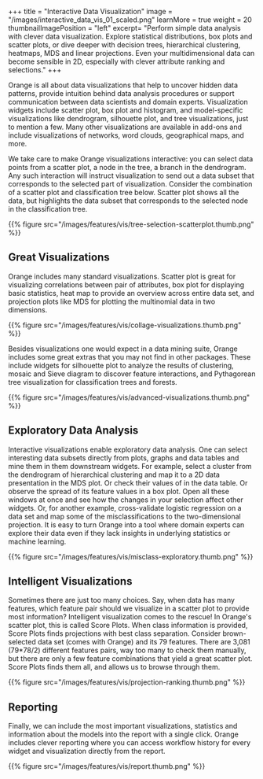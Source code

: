 +++
title = "Interactive Data Visualization"
image = "/images/interactive_data_vis_01_scaled.png"
learnMore = true
weight = 20
thumbnailImagePosition = "left"
excerpt= "Perform simple data analysis with clever data visualization. Explore statistical distributions, box plots and scatter plots, or dive deeper with decision trees, hierarchical clustering, heatmaps, MDS and linear projections. Even your multidimensional data can become sensible in 2D, especially with clever attribute ranking and selections."
+++

Orange is all about data visualizations that help to uncover hidden data patterns, provide intuition behind data analysis procedures or support communication between data scientists and domain experts. Visualization widgets include scatter plot, box plot and histogram, and model-specific visualizations like dendrogram, silhouette plot, and tree visualizations, just to mention a few. Many other visualizations are available in add-ons and include visualizations of networks, word clouds, geographical maps, and more.

We take care to make Orange visualizations interactive: you can select data points from a scatter plot, a node in the tree, a branch in the dendrogram. Any such interaction will instruct visualization to send out a data subset that corresponds to the selected part of visualization. Consider the combination of a scatter plot and classification tree below. Scatter plot shows all the data, but highlights the data subset that corresponds to the selected node in the classification tree.

{{% figure src="/images/features/vis/tree-selection-scatterplot.thumb.png" %}}

## Great Visualizations
Orange includes many standard visualizations. Scatter plot is great for visualizing correlations between pair of attributes, box plot for displaying basic statistics, heat map to provide an overview across entire data set, and projection plots like MDS for plotting the multinomial data in two dimensions.

{{% figure src="/images/features/vis/collage-visualizations.thumb.png" %}}


Besides visualizations one would expect in a data mining suite, Orange includes some great extras that you may not find in other packages. These include widgets for silhouette plot to analyze the results of clustering, mosaic and Sieve diagram to discover feature interactions, and Pythagorean tree visualization for classification trees and forests.

{{% figure src="/images/features/vis/advanced-visualizations.thumb.png" %}}



## Exploratory Data Analysis
Interactive visualizations enable exploratory data analysis. One can select interesting data subsets directly from plots, graphs and data tables and mine them in them downstream widgets. For example, select a cluster from the dendrogram of hierarchical clustering and map it to a 2D data presentation in the MDS plot. Or check their values of in the data table. Or observe the spread of its feature values in a box plot. Open all these windows at once and see how the changes in your selection affect other widgets. Or, for another example, cross-validate logistic regression on a data set and map some of the misclassifications to the two-dimensional projection. It is easy to turn Orange into a tool where domain experts can explore their data even if they lack insights in underlying statistics or machine learning.

{{% figure src="/images/features/vis/misclass-exploratory.thumb.png" %}}

## Intelligent Visualizations
Sometimes there are just too many choices. Say, when data has many features, which feature pair should we visualize in a scatter plot to provide most information? Intelligent visualization comes to the rescue! In Orange's scatter plot, this is called Score Plots. When class information is provided, Score Plots finds projections with best class separation. Consider brown-selected data set (comes with Orange) and its 79 features. There are 3,081 (79*78/2) different features pairs, way too many to check them manually, but there are only a few feature combinations that yield a great scatter plot. Score Plots finds them all, and allows us to browse through them.

{{% figure src="/images/features/vis/projection-ranking.thumb.png" %}}

## Reporting
Finally, we can include the most important visualizations, statistics and information about the models into the report with a single click. Orange includes clever reporting where you can access workflow history for every widget and visualization directly from the report.

{{% figure src="/images/features/vis/report.thumb.png" %}}

  